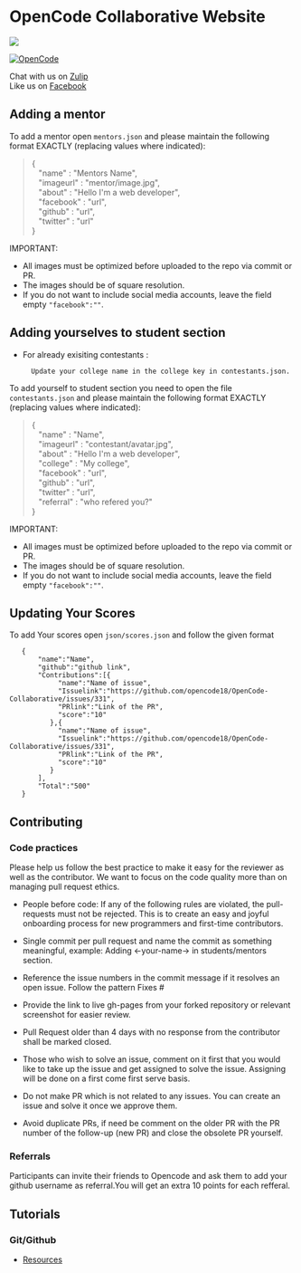 # OpenCode Collaborative Website
![](https://raw.githubusercontent.com/opencode18/opencode18.github.io/master/images/fbog.png)

[![OpenCode](https://img.shields.io/badge/Open-Code-ff6a00.svg?style=flat-square)](https://opencode18.github.io)

Chat with us on [Zulip](https://opencode18.zulipchat.com/)  
Like us on [Facebook](https://www.facebook.com/opencodeiiita/)



## Adding a mentor
To add a mentor open `mentors.json` and please maintain the following format EXACTLY (replacing values where indicated):
>   {  
        &nbsp;&nbsp;     "name" : "Mentors Name",    
        &nbsp;&nbsp;     "imageurl" : "mentor/image.jpg",    
        &nbsp;&nbsp;     "about" : "Hello I'm a web developer",   
        &nbsp;&nbsp;     "facebook" : "url",  
        &nbsp;&nbsp;     "github" : "url",  
        &nbsp;&nbsp;     "twitter" : "url"  
        }



IMPORTANT:

* All images must be optimized before uploaded to the repo via commit or PR.
* The images should be of square resolution.
* If you do not want to include social media accounts, leave the field empty `"facebook":""`.

## Adding yourselves to student section

* For already exisiting contestants :

        Update your college name in the college key in contestants.json.

To add yourself to student section you need to open the file `contestants.json` and please maintain the following format EXACTLY (replacing values where indicated):

>   {  
        &nbsp;&nbsp;     "name" : "Name",  
        &nbsp;&nbsp;     "imageurl" : "contestant/avatar.jpg",  
        &nbsp;&nbsp;     "about" : "Hello I'm a web developer",  
        &nbsp;&nbsp;     "college" : "My college",  
        &nbsp;&nbsp;     "facebook" : "url",  
        &nbsp;&nbsp;     "github" : "url",  
        &nbsp;&nbsp;     "twitter" : "url",  
        &nbsp;&nbsp;     "referral" : "who refered you?"   
        }


IMPORTANT:

* All images must be optimized before uploaded to the repo via commit or PR.
* The images should be of square resolution.
* If you do not want to include social media accounts, leave the field empty `"facebook":""`.


## Updating Your Scores


To add Your scores open `json/scores.json` and follow the given format

>   

       {  
           "name":"Name",
           "github":"github link",
           "Contributions":[{
                "name":"Name of issue",
                "Issuelink":"https://github.com/opencode18/OpenCode-Collaborative/issues/331",
                "PRlink":"Link of the PR",
                "score":"10"
              },{
                "name":"Name of issue",
                "Issuelink":"https://github.com/opencode18/OpenCode-Collaborative/issues/331",
                "PRlink":"Link of the PR",
                "score":"10"
              }
           ],
           "Total":"500"
       }



## Contributing
### Code practices
Please help us follow the best practice to make it easy for the reviewer as well as the contributor. We want to focus on the code quality more than on managing pull request ethics.

* People before code: If any of the following rules are violated, the pull-requests must not be rejected. This is to create an easy and joyful onboarding process for new programmers and first-time contributors.

* Single commit per pull request and name the commit as something meaningful, example: Adding <-your-name-> in students/mentors section.

* Reference the issue numbers in the commit message if it resolves an open issue. Follow the pattern Fixes #<issue number> <commit message>

* Provide the link to live gh-pages from your forked repository or relevant screenshot for easier review.

* Pull Request older than 4 days with no response from the contributor shall be marked closed.

* Those who wish to solve an issue, comment on it first that you would like to take up the issue and get assigned to solve the issue. Assigning will be done on a first come first serve basis.

* Do not make PR which is not related to any issues. You can create an issue and solve it once we approve them.

* Avoid duplicate PRs, if need be comment on the older PR with the PR number of the follow-up (new PR) and close the obsolete PR yourself.

### Referrals
Participants can invite their friends to Opencode and ask them to add your github username as referral.You will get an extra 10 points for each refferal.

## Tutorials
### Git/Github
- [Resources](https://github.com/opencode18/Resources/)
